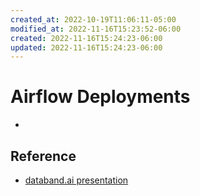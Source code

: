 ```yaml
---
created_at: 2022-10-19T11:06:11-05:00
modified_at: 2022-11-16T15:23:52-06:00
created: 2022-11-16T15:24:23-06:00
updated: 2022-11-16T15:24:23-06:00
---
```

# Airflow Deployments

- 

## Reference
- [databand.ai presentation](https://www.youtube.com/watch?v=kvsAwLLA9P4)
